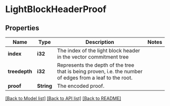 # LightBlockHeaderProof

## Properties

Name | Type | Description | Notes
------------ | ------------- | ------------- | -------------
**index** | **i32** | The index of the light block header in the vector commitment tree | 
**treedepth** | **i32** | Represents the depth of the tree that is being proven, i.e. the number of edges from a leaf to the root. | 
**proof** | **String** | The encoded proof. | 

[[Back to Model list]](../README.md#documentation-for-models) [[Back to API list]](../README.md#documentation-for-api-endpoints) [[Back to README]](../README.md)


